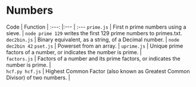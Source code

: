 Numbers
=======


Code | Function | 
:---: |:--- | :---
```prime.js``` | First n prime numbers using a sieve. | ```node prime 129``` writes the first 129 prime numbers to primes.txt.
```dec2bin.js``` | Binary equivalent, as a string,  of a Decimal number. | ```node dec2bin 42```
```pset.js``` | Powerset from an array. | 
```uprime.js``` | Unique prime factors of a number, or indicates the number is prime. |  
```factors.js``` | Factors of a number and its prime factors, or indicates the number is prime. |  
```hcf.py hcf.js``` | Highest Common Factor (also known as Greatest Common Divisor) of two numbers. |  